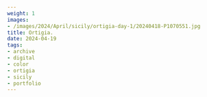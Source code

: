 ```yaml
---
weight: 1
images:
- /images/2024/April/sicily/ortigia-day-1/20240418-P1070551.jpg
title: Ortigia.
date: 2024-04-19
tags:
- archive
- digital
- color
- ortigia
- sicily
- portfolio
---
```


